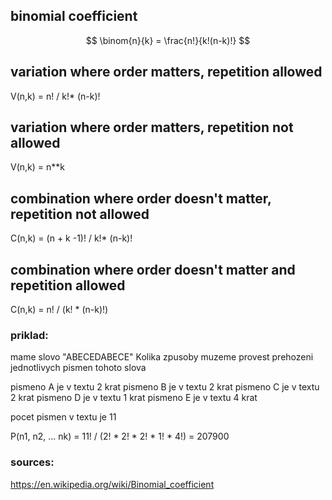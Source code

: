 ## binomial coefficient

$$
\binom{n}{k} = \frac{n!}{k!(n-k)!}
$$

## variation where order matters, repetition allowed
V(n,k) = n! / k!* (n-k)!

## variation where order matters, repetition not allowed
V(n,k) = n**k

## combination where order doesn't matter, repetition not allowed
C(n,k) = (n + k -1)! / k!* (n-k)!

## combination where order doesn't matter and repetition allowed
C(n,k) = n! / (k! * (n-k)!)

### priklad:

mame slovo "ABECEDABECE" Kolika zpusoby muzeme provest prehozeni jednotlivych
pismen tohoto slova

pismeno A je v textu 2 krat
pismeno B je v textu 2 krat
pismeno C je v textu 2 krat
pismeno D je v textu 1 krat
pismeno E je v textu 4 krat

pocet pismen v textu je 11

P(n1, n2, ... nk) = 11! / (2! * 2! * 2! * 1! * 4!) = 207900



### sources:
https://en.wikipedia.org/wiki/Binomial_coefficient
